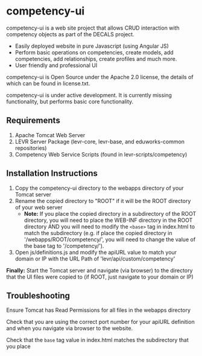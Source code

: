competency-ui
=============

competency-ui is a web site project that allows CRUD interaction with competency objects as part of the DECALS project.

* Easily deployed website in pure Javascript (using Angular JS)
* Perform basic operations on competencies, create models, add competencies, add relationships, create profiles and much more.
* User friendly and professional UI

competency-ui is Open Source under the Apache 2.0 license, the details of which can be found in license.txt.

competency-ui is under active development. It is currently missing functionality, but performs basic core functionality.

Requirements
------------
1. Apache Tomcat Web Server
2. LEVR Server Package (levr-core, levr-base, and eduworks-common repositories)
3. Competency Web Service Scripts (found in levr-scripts/competency)

Installation Instructions
-------------------------
1. Copy the competency-ui directory to the webapps directory of your Tomcat
server
2. Rename the copied directory to "ROOT" if it will be the ROOT directory of
your web server  
    - **Note:** If you place the copied directory in a subdirectory of the ROOT
    directory, you will need to place the WEB-INF directory in the ROOT 
    directory AND you will need to modify the `<base>` tag in index.html to 
    match the subdirectory (e.g. if place the copied directory in 
    '/webapps/ROOT/competency/', you will need to change the value of the base
    tag to '/competency/').
3. Open js/definitions.js and modify the apiURL value to match your domain or
IP with the URL Path of 'levr/api/custom/competency'

**Finally:** Start the Tomcat server and navigate (via browser) to the 
directory that the UI files were copied to (if ROOT, just navigate to your
domain or IP)

Troubleshooting
---------------
Ensure Tomcat has Read Permissions for all files in the webapps directory

Check that you are using the correct port number for your apiURL definition
and when you navigate via browser to the website.

Check that the `base` tag value in index.html matches the subdirectory that you place
